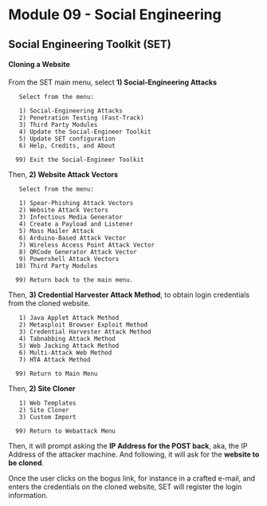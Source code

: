 # Module 09 - Social Engineering #

## Social Engineering Toolkit (SET) ##
#### Cloning a Website ####
From the SET main menu, select **1) Social-Engineering Attacks**
```  
   Select from the menu:

   1) Social-Engineering Attacks
   2) Penetration Testing (Fast-Track)
   3) Third Party Modules
   4) Update the Social-Engineer Toolkit
   5) Update SET configuration
   6) Help, Credits, and About

  99) Exit the Social-Engineer Toolkit
```
  
Then, **2) Website Attack Vectors**
``` 
   Select from the menu:

   1) Spear-Phishing Attack Vectors
   2) Website Attack Vectors
   3) Infectious Media Generator
   4) Create a Payload and Listener
   5) Mass Mailer Attack
   6) Arduino-Based Attack Vector
   7) Wireless Access Point Attack Vector
   8) QRCode Generator Attack Vector
   9) Powershell Attack Vectors
  10) Third Party Modules

  99) Return back to the main menu.
```
  
Then, **3) Credential Harvester Attack Method**, to obtain login credentials from the cloned website.
```   
   1) Java Applet Attack Method
   2) Metasploit Browser Exploit Method
   3) Credential Harvester Attack Method
   4) Tabnabbing Attack Method
   5) Web Jacking Attack Method
   6) Multi-Attack Web Method
   7) HTA Attack Method

  99) Return to Main Menu 
```
  
Then, **2) Site Cloner**
```   
   1) Web Templates
   2) Site Cloner
   3) Custom Import

  99) Return to Webattack Menu
```
  
Then, it will prompt asking the **IP Address for the POST back**, aka, the IP Address of the attacker machine. And following, it will ask for the **website to be cloned**.

Once the user clicks on the bogus link, for instance in a crafted e-mail, and enters the credentials on the cloned website, SET will register the login information.

  
  
  
